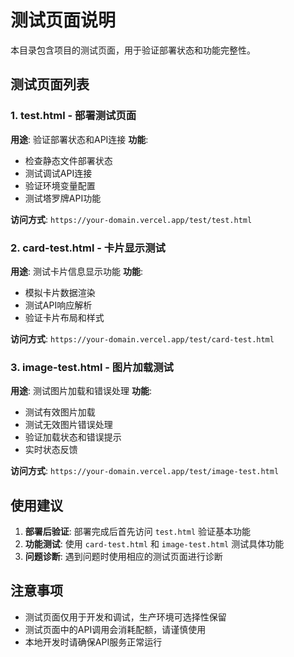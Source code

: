 # 测试页面说明

本目录包含项目的测试页面，用于验证部署状态和功能完整性。

## 测试页面列表

### 1. test.html - 部署测试页面
**用途**: 验证部署状态和API连接
**功能**:
- 检查静态文件部署状态
- 测试调试API连接
- 验证环境变量配置
- 测试塔罗牌API功能

**访问方式**: `https://your-domain.vercel.app/test/test.html`

### 2. card-test.html - 卡片显示测试
**用途**: 测试卡片信息显示功能
**功能**:
- 模拟卡片数据渲染
- 测试API响应解析
- 验证卡片布局和样式

**访问方式**: `https://your-domain.vercel.app/test/card-test.html`

### 3. image-test.html - 图片加载测试
**用途**: 测试图片加载和错误处理
**功能**:
- 测试有效图片加载
- 测试无效图片错误处理
- 验证加载状态和错误提示
- 实时状态反馈

**访问方式**: `https://your-domain.vercel.app/test/image-test.html`

## 使用建议

1. **部署后验证**: 部署完成后首先访问 `test.html` 验证基本功能
2. **功能测试**: 使用 `card-test.html` 和 `image-test.html` 测试具体功能
3. **问题诊断**: 遇到问题时使用相应的测试页面进行诊断

## 注意事项

- 测试页面仅用于开发和调试，生产环境可选择性保留
- 测试页面中的API调用会消耗配额，请谨慎使用
- 本地开发时请确保API服务正常运行
